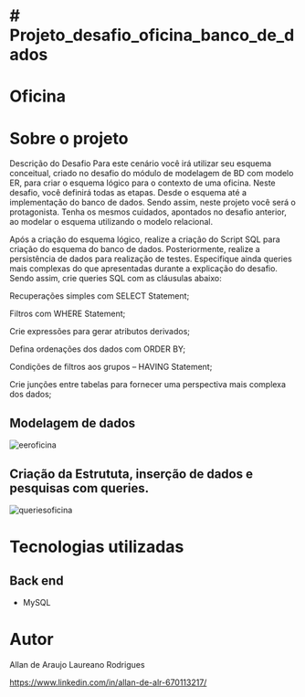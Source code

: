 # # Projeto_desafio_oficina_banco_de_dados
# Oficina

# Sobre o projeto

Descrição do Desafio
Para este cenário você irá utilizar seu esquema conceitual, criado no desafio do módulo de modelagem de BD com modelo ER, para criar o esquema lógico para o contexto de uma oficina. Neste desafio, você definirá todas as etapas. Desde o esquema até a implementação do banco de dados. Sendo assim, neste projeto você será o protagonista. Tenha os mesmos cuidados, apontados no desafio anterior, ao modelar o esquema utilizando o modelo relacional.

Após a criação do esquema lógico, realize a criação do Script SQL para criação do esquema do banco de dados. Posteriormente, realize a persistência de dados para realização de testes. Especifique ainda queries mais complexas do que apresentadas durante a explicação do desafio. Sendo assim, crie queries SQL com as cláusulas abaixo:

Recuperações simples com SELECT Statement;

Filtros com WHERE Statement;

Crie expressões para gerar atributos derivados;

Defina ordenações dos dados com ORDER BY;

Condições de filtros aos grupos – HAVING Statement;

Crie junções entre tabelas para fornecer uma perspectiva mais complexa dos dados;



## Modelagem de dados
![eeroficina](https://github.com/ISnake/Projeto_desafio_oficina_BD/assets/103696115/2a14a2e4-59ee-4a17-966f-2d27253f6336)


## Criação da Estrututa, inserção de dados e pesquisas com queries.
![queriesoficina](https://github.com/ISnake/Projeto_desafio_oficina_BD/assets/103696115/055ad450-5a5c-4511-87ac-a4473de3d659)



# Tecnologias utilizadas
## Back end
- MySQL


# Autor

Allan de Araujo Laureano Rodrigues

https://www.linkedin.com/in/allan-de-alr-670113217/
